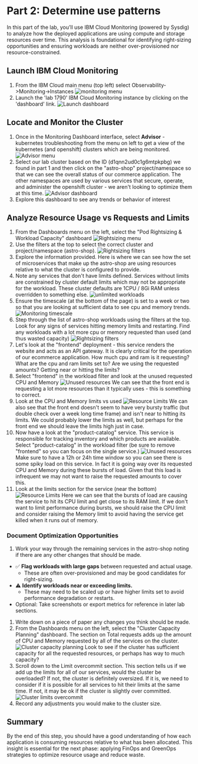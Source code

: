 # Part 2: Determine use patterns

In this part of the lab, you’ll use IBM Cloud Monitoring (powered by Sysdig) to analyze how the deployed applications are using compute and storage resources over time. This analysis is foundational for identifying right-sizing opportunities and ensuring workloads are neither over-provisioned nor resource-constrained.

## Launch IBM Cloud Monitoring

1. From the IBM Cloud main menu (top left) select Observability->Monitoring->Instances
![monitoring menu](images/monitoring%20menu.png ':size=400')
1. Launch the 'lab 1790' IBM Cloud Monitoring instance by clicking on the 'dashboard' link.
![Launch dashboard](images/monitoring%20dashboard%20link.png ':size=600')

## Locate and Monitor the Cluster

1. Once in the Monitoring Dashboard interface, select **Advisor** - kubernetes troubleshooting from the menu on left to get a view of the kubernetes (and openshift) clusters which are being monitored.
![Advisor menu](images/advisor-menu.png ':size=400')
1. Select our lab cluster based on the ID (d1qnn2ud0c1g6mtpkpbg) we found in part 1 and then click on the "astro-shop" project/namespace so that we can see the overall status of our commerce application.  The other namespaces are used by various services that secure, operate, and administer the openshift cluster - we aren't looking to optimize them at this time.
![Advisor dashboard](images/advisor-kub-dash.png ':size=600')
1. Explore this dashboard to see any trends or behavior of interest


## Analyze Resource Usage vs Requests and Limits

1. From the Dashboards menu on the left, select the "Pod Rightsizing & Workload Capacity" dashboard
![Rightsizing menu](images/pod-rightsizing-menu.png ':size=400')
1. Use the filters at the top to select the correct cluster and project/namespace (astro-shop).
![Rightsizing filters](images/rightsizing-filters.png ':size=600')
1. Explore the information provided.  Here is where we can see how the set of microservices that make up the astro-shop are using resources relative to what the cluster is configured to provide.
1. Note any services that don't have limits defined.  Services without limits are constrained by cluster default limits which may not be appropriate for the workload.  These cluster defaults are 1CPU / 8Gi RAM unless overridden to something else.
![unlimited workloads](images/unlimited-workloads.png ':size=600')
1. Ensure the timescale (at the bottom of the page) is set to a week or two so that you are looking at sufficient data to see cpu and memory trends.
![Monitoring timescale](images/timescale.png ':size=600')
1. Step through the list of astro-shop workloads using the filters at the top.  Look for any signs of services hitting memory limits and restarting.  Find any workloads with a lot more cpu or memory requested than used (and thus wasted capacity)
![Rightsizing filters](images/rightsizing-filters.png ':size=600')
1. Let's look at the "frontend" deployment - this service renders the website and acts as an API gateway.  It is clearly critical for the operation of our ecommerce application.  How much cpu and ram is it requesting?  What are the cpu and ram limits set to?  Are we using the requested amounts?  Getting near or hitting the limits?
1. Select "frontend" in the workload filter and look at the unused requested CPU and Memory
![Unused resources](images/front-end-unused.png ':size=600')
We can see that the front end is requesting a lot more resources than it typically uses - this is something to correct.
1. Look at the CPU and Memory limits vs used
![Resource Limits](images/front-end-limits.png ':size=600')
We can also see that the front end doesn't seem to have very bursty traffic (but double check over a week long time frame) and isn't near to hitting its limits.  We could probably lower the limits as well, but perhaps for the front end we should leave the limits high just in case.
1. Now have a look at the "product-catalog" service.  This service is responsible for tracking inventory and which products are available.  Select "product-catalog" in the workload filter (be sure to remove "frontend" so you can focus on the single service.)
![Unused resources](images/catalog-unused.png ':size=600')
Make sure to have a 12h or 24h time window so you can see there is some spiky load on this service.  In fact it is going way over its requested CPU and Memory during these bursts of load.  Given that this load is infrequent we may not want to raise the requested amounts to cover this.
1. Look at the limits section for the service (near the bottom)
![Resource Limits](images/catalog-limits.png ':size=600')
Here we can see that the bursts of load are causing the service to hit its CPU limit and get close to its RAM limit.  If we don't want to limit performance during bursts, we should raise the CPU limit and consider raising the Memory limit to avoid having the service get killed when it runs out of memory.

### Document Optimization Opportunities

1. Work your way through the remaining services in the astro-shop noting if there are any other changes that should be made.

- ✅ **Flag workloads with large gaps** between requested and actual usage.
  - These are often over-provisioned and may be good candidates for right-sizing.
- ⚠️ **Identify workloads near or exceeding limits.**
  - These may need to be scaled up or have higher limits set to avoid performance degradation or restarts.
- Optional: Take screenshots or export metrics for reference in later lab sections.

1. Write down on a piece of paper any changes you think should be made.
1. From the Dashboards menu on the left, select the "Cluster Capacity Planning" dashboard.  The section on Total requests adds up the amount of CPU and Memory requested by all of the services on the cluster.
![Cluster capacity planning](images/cluster-capacity.png ':size=600')
Look to see if the cluster has sufficient capacity for all the requested resources, or perhaps has way to much capacity?
1. Scroll down to the Limit overcommit section.  This section tells us if we add up the limits for all of our services, would the cluster be overloaded? If not, the cluster is definitely oversized.  If it is, we need to consider if it is possible for all services to hit their limits at the same time.  If not, it may be ok if the cluster is slightly over committed.
![Cluster limits overcommit](images/cluster-limit-overcommit.png ':size=600')
1. Record any adjustments you would make to the cluster size.


## Summary

By the end of this step, you should have a good understanding of how each application is consuming resources relative to what has been allocated. This insight is essential for the next phase: applying FinOps and GreenOps strategies to optimize resource usage and reduce waste.
